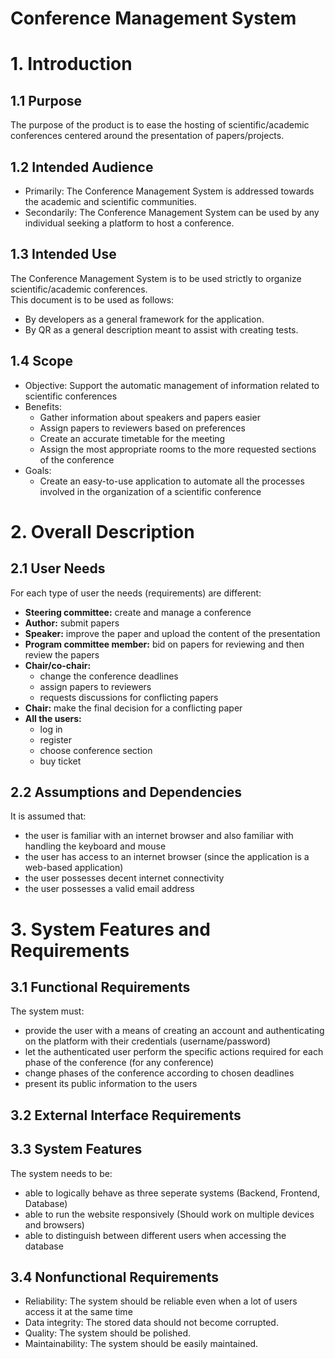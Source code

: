 # Conference Management System
# 1. Introduction
## 1.1 Purpose
The purpose of the product is to ease the hosting of scientific/academic conferences centered around the presentation of papers/projects.
## 1.2 Intended Audience
 - Primarily: The Conference Management System is addressed towards the academic and scientific communities.
 - Secondarily: The Conference Management System can be used by any individual seeking a platform to host a conference.
## 1.3 Intended Use
 The Conference Management System is to be used strictly to organize scientific/academic conferences.  
This document is to be used as follows:
  - By developers as a general framework for the application.
  - By QR as a general description meant to assist with creating tests.
## 1.4 Scope 
- Objective: Support the automatic management of information related to scientific conferences
- Benefits:
  - Gather information about speakers and papers easier
  - Assign papers to reviewers based on preferences
  - Create an accurate timetable for the meeting
  - Assign the most appropriate rooms to the more requested sections of the conference
- Goals:
  - Create an easy-to-use application to automate all the processes involved in the organization of a scientific conference
  
# 2. Overall Description

## 2.1 User Needs
For each type of user the needs (requirements) are different:
- **Steering committee:** create and manage a conference
- **Author:** submit papers
- **Speaker:** improve the paper and upload the content of the presentation
- **Program committee member:** bid on papers for reviewing and then review the papers
- **Chair/co-chair:**
  - change the conference deadlines
  - assign papers to reviewers
  - requests discussions for conflicting papers
- **Chair:** make the final decision for a conflicting paper
- **All the users:**
  - log in
  - register
  - choose conference section
  - buy ticket
  

## 2.2 Assumptions and Dependencies
It is assumed that:
- the user is familiar with an internet browser and also familiar with handling the keyboard and mouse
- the user has access to an internet browser (since the application is a web-based application)
- the user possesses decent internet connectivity
- the user possesses a valid email address

# 3. System Features and Requirements

## 3.1 Functional Requirements
The system must:
- provide the user with a means of creating an account and authenticating on the platform with their credentials (username/password)
- let the authenticated user perform the specific actions required for each phase of the conference (for any conference)
- change phases of the conference according to chosen deadlines
- present its public information to the users

## 3.2 External Interface Requirements

## 3.3 System Features
The system needs to be:
- able to logically behave as three seperate systems (Backend, Frontend, Database)
- able to run the website responsively (Should work on multiple devices and browsers)
- able to distinguish between different users when accessing the database
## 3.4 Nonfunctional Requirements
- Reliability: The system should be reliable even when a lot of users access it at the same time
- Data integrity: The stored data should not become corrupted.
- Quality: The system should be polished.
- Maintainability: The system should be easily maintained.
